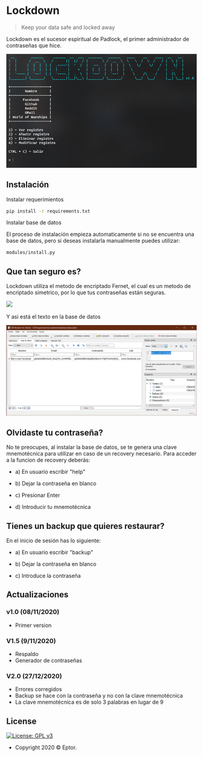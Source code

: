 # Lockdown

> Keep your data safe and locked away


Lockdown es el sucesor espiritual de Padlock, el primer administrador de contraseñas que hice.

![](etc/menu.png)

## Instalación

Instalar requerimientos

```sh
pip install -r requirements.txt
```

Instalar base de datos

El proceso de instalación empieza automaticamente si no se encuentra una base de datos, pero si deseas instalarla manualmente puedes utilizar:

```sh
modules/install.py
```


## Que tan seguro es?

Lockdown utiliza el metodo de encriptado Fernet, el cual es un metodo de encriptado simetrico, por lo que tus contraseñas están seguras.


![](https://media.giphy.com/media/TUeaUjG3tOkffSkw6O/giphy.gif)

Y asi está el texto en la base de datos

![](etc/not_fb.png)

## Olvidaste tu contraseña?

No te preocupes, al instalar la base de datos, se te genera una clave mnemotécnica para utilizar en caso de un recovery necesario.
Para acceder a la funcion de recovery deberás:

- a) En usuario escribir "help"

- b) Dejar la contraseña en blanco

- c) Presionar Enter

- d) Introducir tu mnemotécnica

## Tienes un backup que quieres restaurar?

En el inicio de sesión has lo siguiente:

- a) En usuario escribir "backup"

- b) Dejar la contraseña en blanco

- c) Introduce la contraseña

## Actualizaciones

### v1.0 (08/11/2020)
 - Primer version

### V1.5 (9/11/2020)
 - Respaldo
 - Generador de contraseñas

### V2.0 (27/12/2020)
 - Errores corregidos
 - Backup se hace con la contraseña y no con la clave mnemotécnica
 - La clave mnemotécnica es de solo 3 palabras en lugar de 9
## License

[![License: GPL v3](https://img.shields.io/badge/License-GPLv3-blue.svg)](https://www.gnu.org/licenses/gpl-3.0)

- Copyright 2020 © Eptor.
